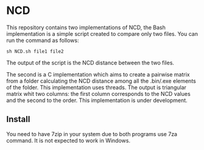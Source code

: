 # NCD

This repository contains two implementations of NCD, the Bash implementation is a 
simple script created to compare only two files. You can run the command as follows:
```
sh NCD.sh file1 file2
```
The output of the script is the NCD distance between the two files.

The second is a C implementation which aims to create a pairwise matrix from a folder
calculating the NCD distance among all the .bin/.exe elements of the folder. This
implementation uses threads. The output is triangular matrix whit two columns: the 
first column corresponds to the NCD values and the second to the order. This 
implementation is under development.
 
## Install

You need to have 7zip in your system due to both programs use 7za command. It is not
expected to work in Windows.
